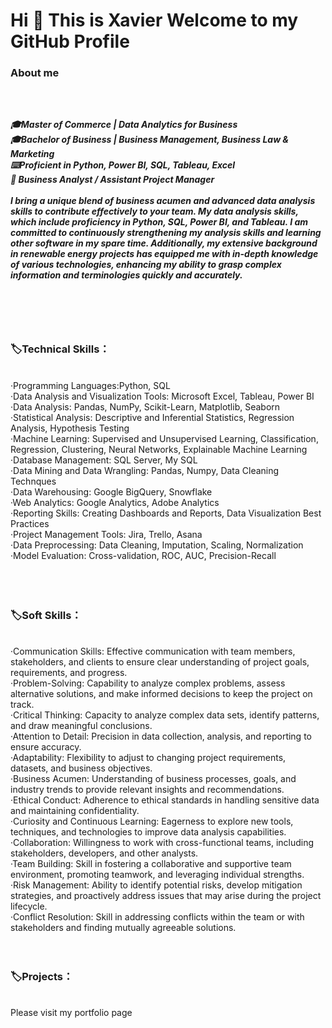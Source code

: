 <h1>Hi 👋 This is Xavier Welcome to my GitHub Profile</h1>

<h3>About me<h3><br>

<h5>🎓Master of Commerce | Data Analytics for Business<br>
🎓Bachelor of Business | Business Management, Business Law & Marketing<br>
⌨️Proficient in Python, Power BI, SQL, Tableau, Excel<br>
💼 Business Analyst / Assistant Project Manager
  <br>
<br>
I bring a unique blend of business acumen and advanced data analysis skills to contribute effectively to your team. My data analysis skills, which include proficiency in Python, SQL, Power BI, and Tableau. I am committed to continuously strengthening my analysis skills and learning other software in my spare time. Additionally, my extensive background in renewable energy projects has equipped me with in-depth knowledge of various technologies, enhancing my ability to grasp complex information and terminologies quickly and accurately.<h5>
<br>
  <br>
  <br>
<h3>🏷️Technical Skills：</h3><br>
·Programming Languages:Python, SQL <br>
·Data Analysis and Visualization Tools: Microsoft Excel, Tableau, Power BI<br>
·Data Analysis: Pandas, NumPy, Scikit-Learn, Matplotlib, Seaborn<br>
·Statistical Analysis: Descriptive and Inferential Statistics, Regression Analysis, Hypothesis Testing<br>
·Machine Learning: Supervised and Unsupervised Learning, Classification, Regression, Clustering, Neural Networks, Explainable Machine Learning<br>
·Database Management: SQL Server, My SQL<br>
·Data Mining and Data Wrangling: Pandas, Numpy, Data Cleaning Technques<br>
·Data Warehousing: Google BigQuery, Snowflake<br>
·Web Analytics: Google Analytics, Adobe Analytics<br>
·Reporting Skills: Creating Dashboards and Reports, Data Visualization Best Practices<br>
·Project Management Tools: Jira, Trello, Asana<br>
·Data Preprocessing: Data Cleaning, Imputation, Scaling, Normalization<br>
·Model Evaluation: Cross-validation, ROC, AUC, Precision-Recall<br>
<br>
<br>
<br>

<h3>🏷️Soft Skills：</h3><br>
·Communication Skills: Effective communication with team members, stakeholders, and clients to ensure clear understanding of project goals, requirements, and progress.<br>
·Problem-Solving: Capability to analyze complex problems, assess alternative solutions, and make informed decisions to keep the project on track.<br>
·Critical Thinking: Capacity to analyze complex data sets, identify patterns, and draw meaningful conclusions.<br>
·Attention to Detail: Precision in data collection, analysis, and reporting to ensure accuracy.<br>
·Adaptability: Flexibility to adjust to changing project requirements, datasets, and business objectives.<br>
·Business Acumen: Understanding of business processes, goals, and industry trends to provide relevant insights and recommendations.<br>
·Ethical Conduct: Adherence to ethical standards in handling sensitive data and maintaining confidentiality.<br>
·Curiosity and Continuous Learning: Eagerness to explore new tools, techniques, and technologies to improve data analysis capabilities.<br>
·Collaboration: Willingness to work with cross-functional teams, including stakeholders, developers, and other analysts.<br>
·Team Building: Skill in fostering a collaborative and supportive team environment, promoting teamwork, and leveraging individual strengths.<br>
·Risk Management: Ability to identify potential risks, develop mitigation strategies, and proactively address issues that may arise during the project lifecycle.<br>
·Conflict Resolution: Skill in addressing conflicts within the team or with stakeholders and finding mutually agreeable solutions.<br>

<br>
<br>

<h3>🏷️Projects：</h3><br>
Please visit my portfolio page
